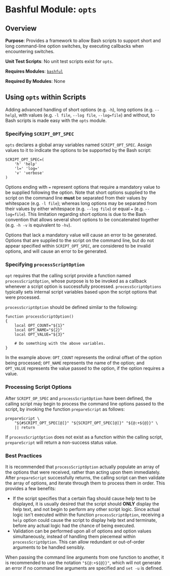 # Bashful Module: `opts`

## Overview

**Purpose**: Provides a framework to allow Bash scripts to support short and long command-line option switches, by executing callbacks when encountering switches.

**Unit Test Scripts**: No unit test scripts exist for `opts`. 

**Requires Modules**: [`bashful`](./docs/api/bashful.md)

**Required By Modules**: None

## Using `opts` within Scripts

Adding advanced handling of short options (e.g. `-h`), long options (e.g. `--help`), with values (e.g. `-l file`, `--log file`, `--log=file`) and without, to Bash scripts is made easy with the `opts` module.

### Specifying `SCRIPT_OPT_SPEC`

`opts` declares a global array variables named `SCRIPT_OPT_SPEC`.  Assign values to it to indicate the options to be supported by the Bash script:
```
SCRIPT_OPT_SPEC=(
    'h' 'help'
    'l=' 'log='
    'v' 'verbose'
)
```

Options ending with `=` represent options that require a mandatory value to be supplied following the option.  Note that short options supplied to the script on the command line **must** be separated from their values by whitespace (e.g. `-l file`); whereas long options may be separated from their values by either whitespace (e.g. `--log file`) or equal `=` (e.g. `--log=file`).  This limitation regarding short options is due to the Bash convention that allows several short options to be concatenated together (e.g. `-h -v` is equivalent to `-hv`).

Options that lack a mandatory value will cause an error to be generated.  Options that are supplied to the script on the command line, but do not appear specified within `SCRIPT_OPT_SPEC`, are considered to be invalid options, and will cause an error to be generated.

### Specifying `processScriptOption`

`opt` requires that the calling script provide a function named `processScriptOption`, whose purpose is to be invoked as a callback whenever a script option is successfully processed.  `processScriptOptions` typically sets internal script variables based upon the script options that were processed.

`processScriptOption` should be defined similar to the following:
```
function processScriptOption()
{
    local OPT_COUNT="${1}"
    local OPT_NAME="${2}"
    local OPT_VALUE="${3}"

    # Do something with the above variables.
}
```

In the example above: `OPT_COUNT` represents the ordinal offset of the option being processed; `OPT_NAME` represents the name of the option; and `OPT_VALUE` represents the value passed to the option, if the option requires a value.

### Processing Script Options

After `SCRIPT_OP_SPEC` and `processScriptOption` have been defined, the calling script may begin to process the command line options passed to the script, by invoking the function `prepareScript` as follows:

```
prepareScript \
    "${#SCRIPT_OPT_SPEC[@]}" "${SCRIPT_OPT_SPEC[@]}" "${@:+${@}}" \
    || return
```

If `processScriptOption` does not exist as a function within the calling script, `prepareScript` will return a non-success status value.

### Best Practices

It is recommended that `processScriptOption` actually populate an array of the options that were received, rather than acting upon them immediately.  After `prepareScript` successfully returns, the calling script can then validate the array of options, and iterate through them to process them in order.  This provides a few benefits:

* If the script specifies that a certain flag should cause help text to be displayed, it is usually desired that the script should **ONLY** display the help text, and not begin to perform any other script logic.  Since actual logic isn't executed within the function `processScriptOption`, receiving a `help` option could cause the script to display help text and terminate, before any actual logic had the chance of being executed.
* Validation can be performed upon all of options and option values simultaneously, instead of handling them piecemeal within `processScriptOption`.  This can allow redundant or out-of-order arguments to be handled sensibly.

When passing the command line arguments from one function to another, it is recommended to use the notation `"${@:+${@}}"`, which will not generate an error if no command line arguments are specified and `set -u` is defined.
